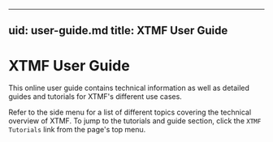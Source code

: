
---
uid: user-guide.md
title: XTMF User Guide
---
# XTMF User Guide

This online user guide contains technical information as well as detailed guides and tutorials for XTMF's different use cases.

Refer to the side menu for a list of different topics covering the technical overview of XTMF. To jump to the tutorials and guide section, click the `XTMF Tutorials` link from the page's top menu.